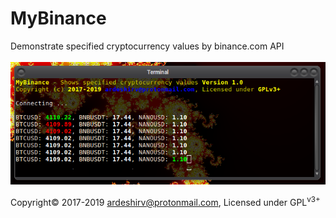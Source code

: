 # MyBinance
Demonstrate specified cryptocurrency values by binance.com API<br/><br/>
<img alt="Run MyBinance" src="https://raw.githubusercontent.com/ArdeshirV/MyBinance/master/img/Run_MyBinance.png">
<p style="margin: auto;">
  Copyright&copy; 2017-2019 <a href="mailto:ardeshirv@protonmail.com" alt="email">ardeshirv@protonmail.com</a>, Licensed under GPL<sup>v3+</sup>
<p/>
